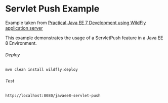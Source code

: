 Servlet Push Example
=====================================
Example taken from [Practical Java EE 7 Development using WildFly application server](http://www.itbuzzpress.com/ebooks/java-ee-7-development-on-wildfly.html)

This example demonstrates the usage of a ServletPush feature in a Java EE 8 Environment.

###### Deploy
```shell
mvn clean install wildfly:deploy
```
###### Test
```shell
http://localhost:8080/javaee8-servlet-push
```
